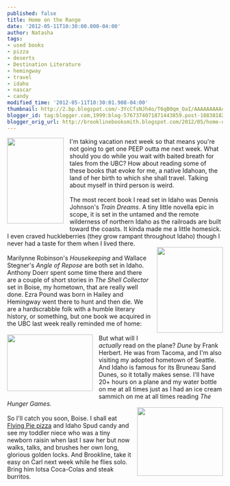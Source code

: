 ```yaml
---
published: false
title: Home on the Range
date: '2012-05-11T10:30:00.000-04:00'
author: Natasha
tags:
- used books
- pizza
- deserts
- Destination Literature
- hemingway
- travel
- idaho
- nascar
- candy
modified_time: '2012-05-11T10:30:01.908-04:00'
thumbnail: http://2.bp.blogspot.com/-3YcCfsNJh4o/T6qB0qm_OaI/AAAAAAAAAcc/cRhpEPSGe_Q/s72-c/idaho-wall-map-lg.jpg
blogger_id: tag:blogger.com,1999:blog-5767374071871443859.post-1883818227892631203
blogger_orig_url: http://brooklinebooksmith.blogspot.com/2012/05/home-on-range.html
---
```


<a href="http://2.bp.blogspot.com/-3YcCfsNJh4o/T6qB0qm_OaI/AAAAAAAAAcc/cRhpEPSGe_Q/s1600/idaho-wall-map-lg.jpg" imageanchor="1" style="clear: left; float: left; margin-bottom: 1em; margin-right: 1em;"><img border="0" height="200" src="http://2.bp.blogspot.com/-3YcCfsNJh4o/T6qB0qm_OaI/AAAAAAAAAcc/cRhpEPSGe_Q/s200/idaho-wall-map-lg.jpg" width="132" /></a>I'm taking vacation next week so that means you're not going to get one PEEP outta me next week. What should you do while you wait with baited breath for tales from the UBC? How about reading some of these books that evoke for me, a native Idahoan, the land of her birth to which she shall travel. Talking about myself in third person is weird.<br /><br />The most recent book I read set in Idaho was Dennis Johnson's <i>Train Dreams</i>. A tiny little novella epic in scope, it is set in the untamed and the remote wilderness of northern Idaho as the railroads are built toward the coasts. It kinda made me a little homesick. I even craved huckleberries (they grow rampant throughout Idaho) though I never had a taste for them when I lived there.<br /><a href="http://2.bp.blogspot.com/-93Yqpcnhgwk/T6qAuU0wBvI/AAAAAAAAAcU/7SpswtwWZwc/s1600/EWNASCARBlad.jpg" imageanchor="1" style="clear: right; float: right; margin-bottom: 1em; margin-left: 1em;"><img border="0" height="200" src="http://2.bp.blogspot.com/-93Yqpcnhgwk/T6qAuU0wBvI/AAAAAAAAAcU/7SpswtwWZwc/s200/EWNASCARBlad.jpg" width="154" /></a><br />Marilynne Robinson's <i>Housekeeping</i>&nbsp;and Wallace Stegner's <i>Angle of Repose </i>are both set in Idaho. Anthony Doerr spent some time there and there are a couple of short stories in<i> The Shell Collector</i> set in Boise, my hometown, that are really well done. Ezra Pound was born in Hailey and Hemingway went there to hunt and then die. We are a hardscrabble folk with a humble literary history, or something, but one book we acquired in the UBC last week really reminded me of home:<br /><br /><a href="http://2.bp.blogspot.com/-44i5LbzMUtA/T6qAqUrbbkI/AAAAAAAAAcE/oAduYY_CI40/s1600/desert-survival-4.jpg" imageanchor="1" style="clear: left; float: left; margin-bottom: 1em; margin-right: 1em;"><img border="0" height="132" src="http://2.bp.blogspot.com/-44i5LbzMUtA/T6qAqUrbbkI/AAAAAAAAAcE/oAduYY_CI40/s200/desert-survival-4.jpg" width="200" /></a>But what will I <i>actually </i>read on the plane? <i>Dune </i>by Frank Herbert. He was from Tacoma, and I'm also visiting my adopted hometown of Seattle. And Idaho is famous for its Bruneau Sand Dunes, so it totally makes sense. I'll have 20+ hours on a plane and my water bottle on me at all times just as I had an ice cream sammich on me at all times reading <i>The Hunger Games.</i><br /><a href="http://3.bp.blogspot.com/-nYxqY_VRITE/T6qAsYaDwDI/AAAAAAAAAcM/mMJdoWtPOWk/s1600/c403019_1820_general.jpg" imageanchor="1" style="clear: right; float: right; margin-bottom: 1em; margin-left: 1em;"><img border="0" height="160" src="http://3.bp.blogspot.com/-nYxqY_VRITE/T6qAsYaDwDI/AAAAAAAAAcM/mMJdoWtPOWk/s200/c403019_1820_general.jpg" width="200" /></a><br />So I'll catch you soon, Boise. I shall eat <a href="http://www.flyingpie.com/">Flying Pie pizza</a> and Idaho Spud candy and see my toddler niece who was a tiny newborn raisin when last I saw her but now walks, talks, and brushes her own long, glorious golden locks. And Brookline, take it easy on Carl next week while he flies solo. Bring him lotsa Coca-Colas and steak burritos.